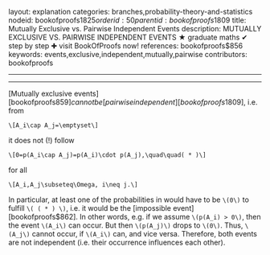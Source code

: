 layout: explanation
categories: branches,probability-theory-and-statistics
nodeid: bookofproofs$1825
orderid: 50
parentid: bookofproofs$1809
title: Mutually Exclusive vs. Pairwise Independent Events
description: MUTUALLY EXCLUSIVE VS. PAIRWISE INDEPENDENT EVENTS &#9733; graduate maths &#10004; step by step &#10010; visit BookOfProofs now!
references: bookofproofs$856
keywords: events,exclusive,independent,mutually,pairwise
contributors: bookofproofs

---


---

[Mutually exclusive events][bookofproofs$859] cannot be [pairwise independent][bookofproofs$1809], i.e. from 

`\[A_i\cap A_j=\emptyset\]`

it does not (!) follow

`\[0=p(A_i\cap A_j)=p(A_i)\cdot p(A_j),\quad\quad( * )\]`

for all

`\[A_i,A_j\subseteq\Omega, i\neq j.\]`

In particular, at least one of the probabilities in would have to be `\(0\)` to fulfill `\( ( * ) \)`, i.e. it would be the [impossible event][bookofproofs$862]. In other words, e.g. if we assume `\(p(A_i) > 0\)`, then the event `\(A_i\)` can occur. But then `\(p(A_j)\)` drops to `\(0\)`. Thus, `\(A_j\)` cannot occur, if `\(A_i\)` can, and vice versa. Therefore, both events are not independent (i.e. their occurrence influences each other).
